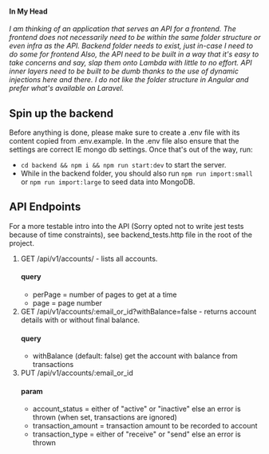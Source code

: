#### In My Head
_I am thinking of an application that serves an API for a frontend. The frontend does not necessarily need to be within the 
same folder structure or even infra as the API. Backend folder needs to exist, just in-case I need to do some for frontend Also, the API need to be built in a way that it's easy to take concerns and 
say, slap them onto Lambda with little to no effort. API inner layers need to be built to be dumb thanks to the use of 
dynamic injections here and there. I do not like the folder structure in Angular and prefer what's available on Laravel._ 

## Spin up the backend
Before anything is done, please make sure to create a .env file with its content copied from .env.example. In the .env file
also ensure that the settings are correct IE mongo db settings. Once that's out of the way, run:
* `cd backend && npm i && npm run start:dev` to start the server.
* While in the backend folder, you should also run `npm run import:small` or `npm run import:large` to seed data into MongoDB.

## API Endpoints
For a more testable intro into the API (Sorry opted not to write jest tests because of time constraints), see backend_tests.http 
file in the root of the project.
1. GET /api/v1/accounts/ - lists all accounts.
   #### query
    * perPage = number of pages to get at a time
    * page = page number
2. GET /api/v1/accounts/:email_or_id?withBalance=false - returns account details with or without final balance.
   #### query
    * withBalance (default: false) get the account with balance from transactions
3. PUT /api/v1/accounts/:email_or_id
   #### param
   * account_status = either of "active" or "inactive" else an error is thrown (when set, transactions are ignored)
   * transaction_amount = transaction amount to be recorded to account
   * transaction_type = either of "receive" or "send" else an error is thrown
